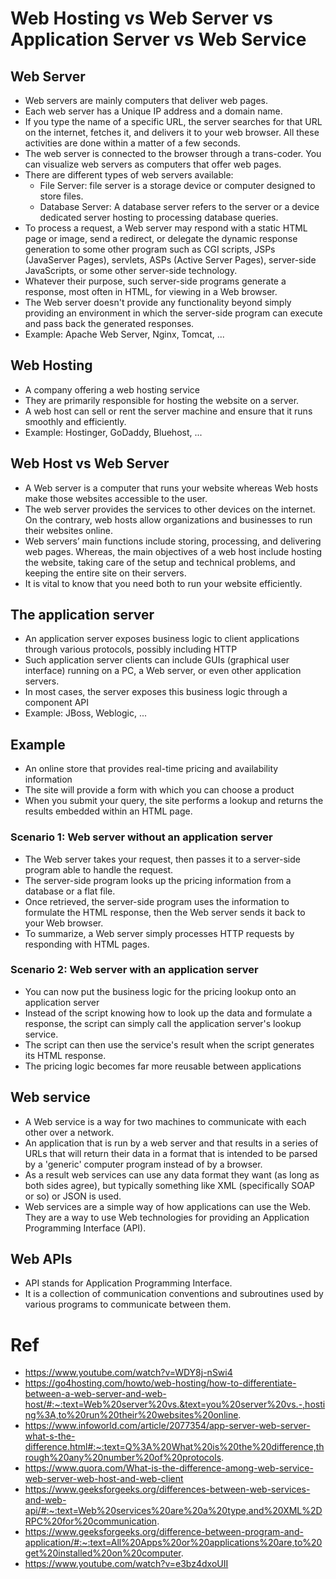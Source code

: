 # Web Hosting vs Web Server vs Application Server vs Web Service
## Web Server
- Web servers are mainly computers that deliver web pages.
- Each web server has a Unique IP address and a domain name.
- If you type the name of a specific URL, the server searches for that URL on the internet, fetches it, and delivers it to your web browser. All these activities are done within a matter of a few seconds. 
- The web server is connected to the browser through a trans-coder. You can visualize web servers as computers that offer web pages.
- There are different types of web servers available: 
  - File Server: file server is a storage device or computer designed to store files.
  - Database Server: A database server refers to the server or a device dedicated server hosting to processing database queries.
- To process a request, a Web server may respond with a static HTML page or image, send a redirect, or delegate the dynamic response generation to some other program such as CGI scripts, JSPs (JavaServer Pages), servlets, ASPs (Active Server Pages), server-side JavaScripts, or some other server-side technology.
- Whatever their purpose, such server-side programs generate a response, most often in HTML, for viewing in a Web browser.
- The Web server doesn't provide any functionality beyond simply providing an environment in which the server-side program can execute and pass back the generated responses.
- Example: Apache Web Server, Nginx, Tomcat, ...
## Web Hosting
- A company offering a web hosting service
- They are primarily responsible for hosting the website on a server.
- A web host can sell or rent the server machine and ensure that it runs smoothly and efficiently.
- Example: Hostinger, GoDaddy, Bluehost, ...
## Web Host vs Web Server
- A Web server is a computer that runs your website whereas Web hosts make those websites accessible to the user.
- The web server provides the services to other devices on the internet. On the contrary, web hosts allow organizations and businesses to run their websites online.
- Web servers’ main functions include storing, processing, and delivering web pages. Whereas, the main objectives of a web host include hosting the website, taking care of the setup and technical problems, and keeping the entire site on their servers.
- It is vital to know that you need both to run your website efficiently.
## The application server
- An application server exposes business logic to client applications through various protocols, possibly including HTTP
- Such application server clients can include GUIs (graphical user interface) running on a PC, a Web server, or even other application servers.
- In most cases, the server exposes this business logic through a component API
- Example: JBoss, Weblogic, ...
## Example
- An online store that provides real-time pricing and availability information
- The site will provide a form with which you can choose a product
- When you submit your query, the site performs a lookup and returns the results embedded within an HTML page.
### Scenario 1: Web server without an application server
- The Web server takes your request, then passes it to a server-side program able to handle the request.
- The server-side program looks up the pricing information from a database or a flat file.
- Once retrieved, the server-side program uses the information to formulate the HTML response, then the Web server sends it back to your Web browser.
- To summarize, a Web server simply processes HTTP requests by responding with HTML pages.
### Scenario 2: Web server with an application server
- You can now put the business logic for the pricing lookup onto an application server
- Instead of the script knowing how to look up the data and formulate a response, the script can simply call the application server's lookup service.
- The script can then use the service's result when the script generates its HTML response.
- The pricing logic becomes far more reusable between applications
## Web service
- A Web service is a way for two machines to communicate with each other over a network.
- An application that is run by a web server and that results in a series of URLs that will return their data in a format that is intended to be parsed by a 'generic' computer program instead of by a browser.
- As a result web services can use any data format they want (as long as both sides agree), but typically something like XML (specifically SOAP or so) or JSON is used.
- Web services are a simple way of how applications can use the Web. They are a way to use Web technologies for providing an Application Programming Interface (API).
## Web APIs
- API stands for Application Programming Interface. 
- It is a collection of communication conventions and subroutines used by various programs to communicate between them.
# Ref
- https://www.youtube.com/watch?v=WDY8j-nSwi4
- https://go4hosting.com/howto/web-hosting/how-to-differentiate-between-a-web-server-and-web-host/#:~:text=Web%20server%20vs.&text=you%20server%20vs.-,hosting%3A,to%20run%20their%20websites%20online.
- https://www.infoworld.com/article/2077354/app-server-web-server-what-s-the-difference.html#:~:text=Q%3A%20What%20is%20the%20difference,through%20any%20number%20of%20protocols.
- https://www.quora.com/What-is-the-difference-among-web-service-web-server-web-host-and-web-client
- https://www.geeksforgeeks.org/differences-between-web-services-and-web-api/#:~:text=Web%20services%20are%20a%20type,and%20XML%2DRPC%20for%20communication.
- https://www.geeksforgeeks.org/difference-between-program-and-application/#:~:text=All%20Apps%20or%20applications%20are,to%20get%20installed%20on%20computer.
- https://www.youtube.com/watch?v=e3bz4dxoUII